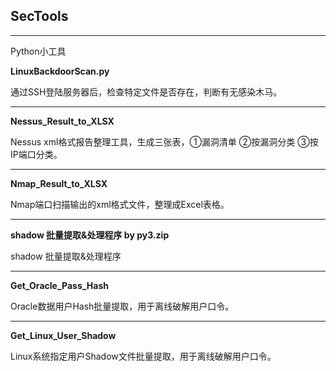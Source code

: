 ## SecTools
---  
Python小工具

**LinuxBackdoorScan.py** 

通过SSH登陆服务器后，检查特定文件是否存在，判断有无感染木马。  

---
**Nessus_Result_to_XLSX**

Nessus xml格式报告整理工具，生成三张表，①漏洞清单 ②按漏洞分类 ③按IP端口分类。
 
---
**Nmap_Result_to_XLSX**

Nmap端口扫描输出的xml格式文件，整理成Excel表格。
 
---
**shadow 批量提取&处理程序 by py3.zip**

shadow 批量提取&处理程序
 
---
**Get_Oracle_Pass_Hash**

Oracle数据用户Hash批量提取，用于离线破解用户口令。
 
---
**Get_Linux_User_Shadow**

Linux系统指定用户Shadow文件批量提取，用于离线破解用户口令。
